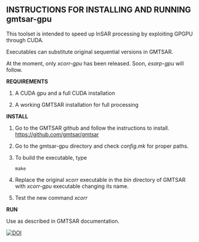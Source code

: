 __INSTRUCTIONS FOR INSTALLING AND RUNNING gmtsar-gpu__
----------------------------------------------

This toolset is intended to speed up InSAR processing by exploiting GPGPU through CUDA. 

Executables can substitute original sequential versions in GMTSAR. 

At the moment, only _xcorr-gpu_ has been released. Soon, _esarp-gpu_ will follow.


__REQUIREMENTS__

1) A CUDA gpu and a full CUDA installation

2) A working GMTSAR installation for full processing

__INSTALL__

1) Go to the GMTSAR github and follow the instructions to install.
       https://github.com/gmtsar/gmtsar

2) Go to the gmtsar-gpu directory and check _config.mk_ for proper paths.

3) To build the executable, type

       make

4) Replace the original _xcorr_ executable in the _bin_ directory of GMTSAR with _xcorr-gpu_ executable changing its name.

5) Test the new command _xcorr_

__RUN__

Use as described in GMTSAR documentation.

[![DOI](https://zenodo.org/badge/390372882.svg)](https://zenodo.org/badge/latestdoi/390372882)
